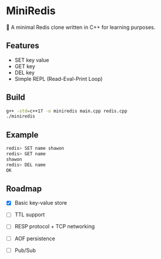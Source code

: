 # MiniRedis

🧠 A minimal Redis clone written in C++ for learning purposes.

## Features

- SET key value
- GET key
- DEL key
- Simple REPL (Read-Eval-Print Loop)

## Build

```bash
g++ -std=c++17 -o miniredis main.cpp redis.cpp
./miniredis
```
 
## Example

```bash
redis> SET name shawon
redis> GET name
shawon
redis> DEL name
OK
```

## Roadmap

- [x] Basic key-value store
- [ ] TTL support
- [ ] RESP protocol + TCP networking
- [ ] AOF persistence
- [ ] Pub/Sub


